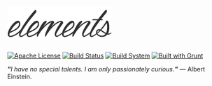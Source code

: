 # ![elements](logo-elements.png)
[![Apache License](https://img.shields.io/badge/license-MIT-blue.svg)](https://github.com/iamprabhat/elements/blob/master/LICENSE)
[![Build Status](http://img.shields.io/travis/iamprabhat/elements/master.svg)](https://travis-ci.org/iamprabhat/elements)
[![Build System](https://img.shields.io/badge/build-seed™-orange.svg)](http://seed.sequomics.com/)
[![Built with Grunt](https://cdn.gruntjs.com/builtwith.svg)](http://gruntjs.com/)


<i><b>"</b>I have no special talents. I am only passionately curious.<b>"</b></i> — Albert Einstein.
